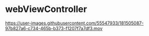 #  webViewController 


https://user-images.githubusercontent.com/55547933/181505087-97b827a6-c734-465b-b373-f1207f7a7df3.mov
